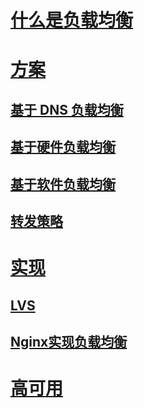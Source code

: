 
# [什么是负载均衡](WhatIs.md)

# [方案](LB-Design/README.md)

## [基于 DNS 负载均衡](BasedOnDNS.md)
## [基于硬件负载均衡](BasedOnHardware.md)
## [基于软件负载均衡](BasedOnSoftware.md)

## [转发策略](ForwardingStrategies/README.md)

# [实现](LB-Impl/README.md)

## [LVS](LB-Impl/LVS.md)
## [Nginx实现负载均衡](https://github.com/SC-CS-KS/KS-Nginx/tree/master/NginxUtils/TrafficLimit)

# [高可用](LB-HA./README.md)
